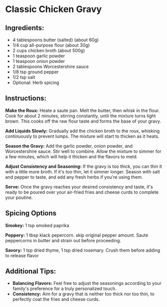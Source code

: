 # Classic Chicken Gravy

## Ingredients:
 * 4 tablespoons butter (salted) (about 60g)
 * 1/4 cup all-purpose flour (about 30g)
 * 2 cups chicken broth (about 500g)
 * 1 teaspoon garlic powder
 * 1 teaspoon onion powder
 * 2 tablespoons Worcestershire sauce
 * 1/8 tsp ground pepper
 * 1/2 tsp salt
 * Optional: Herb spicing

## Instructions:
**Make the Roux:** Heate a saute pan. Melt the butter, then whisk in the flour. Cook for about 2 minutes, stirring constantly, until the mixture turns light brown. This cooks off the raw flour taste and forms the base of your gravy.

**Add Liquids Slowly:** Gradually add the chicken broth to the roux, whisking continuously to prevent lumps. The mixture will start to thicken as it heats.

**Season the Gravy:** Add the garlic powder, onion powder, and Worcestershire sauce. Stir well to combine. Allow the mixture to simmer for a few minutes, which will help it thicken and the flavors to meld.

**Adjust Consistency and Seasoning:** If the gravy is too thick, you can thin it with a little more broth. If it's too thin, let it simmer longer. Season with salt and pepper to taste, and add any fresh herbs if you're using them.

**Serve:** Once the gravy reaches your desired consistency and taste, it's ready to be poured over your air-fried fries and cheese curds to complete your poutine.

## Spicing Options
**Smokey:** 1 tsp smoked paprika

**Peppery:** 1 tbsp klack pepercorn. skip original pepper amount. Saute peppercorns in butter and strain out before proceeding.

**Savory:** 1 tsp dried thyme, 1 tsp dried rosemary. Crush them before adding to release flavor

## Additional Tips:
* **Balancing Flavors:** Feel free to adjust the seasonings according to your family's preference for a truly personalized touch.
* **Consistency:** Aim for a gravy that is neither too thick nor too thin, to perfectly coat the fries and cheese curds.


